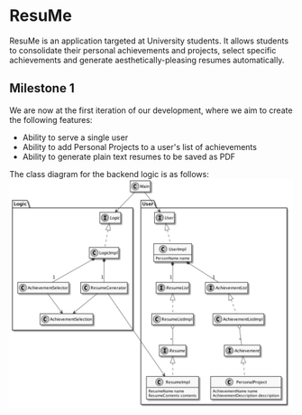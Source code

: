 # ResuMe
ResuMe is an application targeted at University students. It allows students to consolidate their personal achievements and projects, select specific achievements and generate aesthetically-pleasing resumes automatically.

## Milestone 1
We are now at the first iteration of our development, where we aim to create the following features:
- Ability to serve a single user
- Ability to add Personal Projects to a user's list of achievements
- Ability to generate plain text resumes to be saved as PDF

The class diagram for the backend logic is as follows:
![Backend Class Diagram](docs/images/BackendClassDiagram.png)
